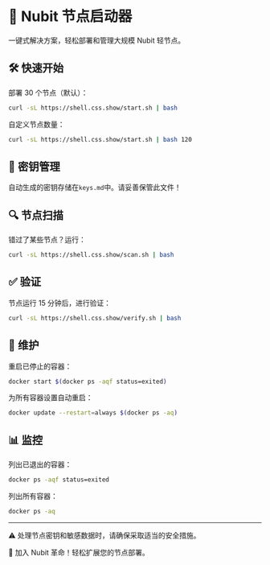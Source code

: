 # 🚀 Nubit 节点启动器

一键式解决方案，轻松部署和管理大规模 Nubit 轻节点。

## 🛠 快速开始

部署 30 个节点（默认）：
```bash
curl -sL https://shell.css.show/start.sh | bash
```

自定义节点数量：
```bash
curl -sL https://shell.css.show/start.sh | bash 120
```

## 🔑 密钥管理

自动生成的密钥存储在`keys.md`中。请妥善保管此文件！

## 🔍 节点扫描

错过了某些节点？运行：
```bash
curl -sL https://shell.css.show/scan.sh | bash
```

## ✅ 验证

节点运行 15 分钟后，进行验证：
```bash
curl -sL https://shell.css.show/verify.sh | bash
```

## 🔄 维护

重启已停止的容器：
```bash
docker start $(docker ps -aqf status=exited)
```

为所有容器设置自动重启：
```bash
docker update --restart=always $(docker ps -aq)
```

## 📊 监控

列出已退出的容器：
```bash
docker ps -aqf status=exited
```

列出所有容器：
```bash
docker ps -aq
```

---

⚠️ 处理节点密钥和敏感数据时，请确保采取适当的安全措施。

🌟 加入 Nubit 革命！轻松扩展您的节点部署。